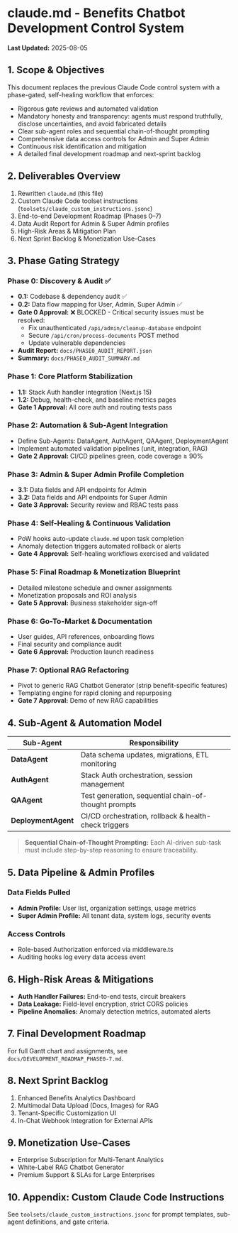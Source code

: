 # claude.md - Benefits Chatbot Development Control System

**Last Updated:** 2025-08-05

## 1. Scope & Objectives
 This document replaces the previous Claude Code control system with a phase-gated, self-healing workflow that enforces:
 - Rigorous gate reviews and automated validation
 - Mandatory honesty and transparency: agents must respond truthfully, disclose uncertainties, and avoid fabricated details
- Clear sub-agent roles and sequential chain-of-thought prompting
- Comprehensive data access controls for Admin and Super Admin
- Continuous risk identification and mitigation
- A detailed final development roadmap and next-sprint backlog

## 2. Deliverables Overview
1. Rewritten `claude.md` (this file)
2. Custom Claude Code toolset instructions (`toolsets/claude_custom_instructions.jsonc`)
3. End-to-end Development Roadmap (Phases 0–7)
4. Data Audit Report for Admin & Super Admin profiles
5. High-Risk Areas & Mitigation Plan
6. Next Sprint Backlog & Monetization Use-Cases

## 3. Phase Gating Strategy
### Phase 0: Discovery & Audit ✅
- **0.1:** Codebase & dependency audit ✅
- **0.2:** Data flow mapping for User, Admin, Super Admin ✅
- **Gate 0 Approval:** ❌ BLOCKED - Critical security issues must be resolved:
  - Fix unauthenticated `/api/admin/cleanup-database` endpoint
  - Secure `/api/cron/process-documents` POST method
  - Update vulnerable dependencies
- **Audit Report:** `docs/PHASE0_AUDIT_REPORT.json`
- **Summary:** `docs/PHASE0_AUDIT_SUMMARY.md`

### Phase 1: Core Platform Stabilization
- **1.1:** Stack Auth handler integration (Next.js 15)
- **1.2:** Debug, health-check, and baseline metrics pages
- **Gate 1 Approval:** All core auth and routing tests pass

### Phase 2: Automation & Sub-Agent Integration
- Define Sub-Agents: DataAgent, AuthAgent, QAAgent, DeploymentAgent
- Implement automated validation pipelines (unit, integration, RAG)
- **Gate 2 Approval:** CI/CD pipelines green, code coverage ≥ 90%

### Phase 3: Admin & Super Admin Profile Completion
- **3.1:** Data fields and API endpoints for Admin
- **3.2:** Data fields and API endpoints for Super Admin
- **Gate 3 Approval:** Security review and RBAC tests pass

### Phase 4: Self-Healing & Continuous Validation
- PoW hooks auto-update `claude.md` upon task completion
- Anomaly detection triggers automated rollback or alerts
- **Gate 4 Approval:** Self-healing workflows exercised and validated

### Phase 5: Final Roadmap & Monetization Blueprint
- Detailed milestone schedule and owner assignments
- Monetization proposals and ROI analysis
- **Gate 5 Approval:** Business stakeholder sign-off

### Phase 6: Go-To-Market & Documentation
- User guides, API references, onboarding flows
- Final security and compliance audit
- **Gate 6 Approval:** Production launch readiness

### Phase 7: Optional RAG Refactoring
- Pivot to generic RAG Chatbot Generator (strip benefit-specific features)
- Templating engine for rapid cloning and repurposing
- **Gate 7 Approval:** Demo of new RAG capabilities

## 4. Sub-Agent & Automation Model
| Sub-Agent       | Responsibility                                          |
|-----------------|---------------------------------------------------------|
| **DataAgent**   | Data schema updates, migrations, ETL monitoring         |
| **AuthAgent**   | Stack Auth orchestration, session management           |
| **QAAgent**     | Test generation, sequential chain-of-thought prompts    |
| **DeploymentAgent** | CI/CD orchestration, rollback & health-check triggers |

> **Sequential Chain-of-Thought Prompting:**
> Each AI-driven sub-task must include step-by-step reasoning to ensure traceability.

## 5. Data Pipeline & Admin Profiles
### Data Fields Pulled
- **Admin Profile:** User list, organization settings, usage metrics
- **Super Admin Profile:** All tenant data, system logs, security events

### Access Controls
- Role-based Authorization enforced via middleware.ts
- Auditing hooks log every data access event

## 6. High-Risk Areas & Mitigations
- **Auth Handler Failures:** End-to-end tests, circuit breakers
- **Data Leakage:** Field-level encryption, strict CORS policies
- **Pipeline Anomalies:** Anomaly detection metrics, automated alerts

## 7. Final Development Roadmap
For full Gantt chart and assignments, see `docs/DEVELOPMENT_ROADMAP_PHASE0-7.md`.

## 8. Next Sprint Backlog
1. Enhanced Benefits Analytics Dashboard
2. Multimodal Data Upload (Docs, Images) for RAG
3. Tenant-Specific Customization UI
4. In-Chat Webhook Integration for External APIs

## 9. Monetization Use-Cases
- Enterprise Subscription for Multi-Tenant Analytics
- White-Label RAG Chatbot Generator
- Premium Support & SLAs for Large Enterprises

## 10. Appendix: Custom Claude Code Instructions
See `toolsets/claude_custom_instructions.jsonc` for prompt templates, sub-agent definitions, and gate criteria.
